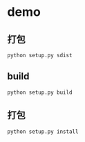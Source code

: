 # demo

## 打包
```
python setup.py sdist
```

## build
```
python setup.py build
```

## 打包
```
python setup.py install
```